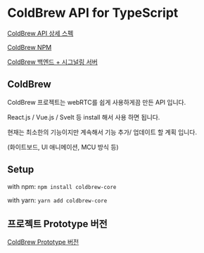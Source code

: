 # ColdBrew API for TypeScript

[ColdBrew API 상세 스펙](https://www.notion.so/as333/ColdBrew-Core-Api-40112f1562ee488fbfa89c624e2a8519)

[ColdBrew NPM](https://www.npmjs.com/package/coldbrew-core)

[ColdBrew 백엔드 + 시그널링 서버](https://github.com/ahnytae/ColdBrew-BE)

## ColdBrew

ColdBrew 프로젝트는 webRTC를 쉽게 사용하게끔 만든 API 입니다.

React.js / Vue.js / Svelt 등 install 해서 사용 하면 됩니다.

현재는 최소한의 기능이지만 계속해서 기능 추가/ 업데이트 할 계획 입니다.

(화이트보드, UI 애니메이션, MCU 방식 등)

## Setup

with npm: `npm install coldbrew-core`

with yarn: `yarn add coldbrew-core`

## 프로젝트 Prototype 버전

[ColdBrew Prototype 버전](https://github.com/ahnytae/ColdBrew-Core_old)
